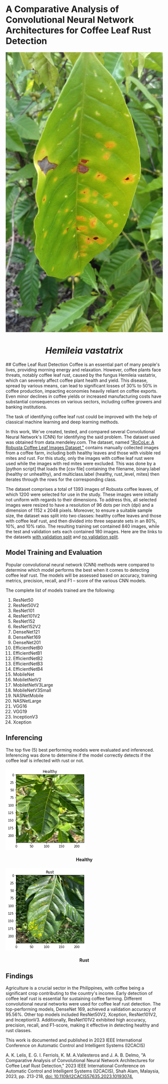 # A Comparative Analysis of Convolutional Neural Network Architectures for Coffee Leaf Rust Detection

![rust.jpg](Resources/rust.jpg)

<h1 align="center"><em>Hemileia vastatrix</em></h1>
## Coffee Leaf Rust Detection
Coffee is an essential part of many people's lives, providing morning energy and relaxation. However, coffee plants face threats, notably coffee leaf rust, caused by the fungus Hemileia vastatrix, which can severely affect coffee plant health and yield. This disease, spread by various means, can lead to significant losses of 30% to 50% in coffee production, impacting economies heavily reliant on coffee exports. Even minor declines in coffee yields or increased manufacturing costs have substantial consequences on various sectors, including coffee growers and banking institutions.

The task of identifying coffee leaf rust could be improved with the help of classical machine learning and deep learning methods.

In this work, We've created, tested, and compared several Convolutional Neural Network's (CNN) for identifying the said problem. The dataset used was obtained from data.mendeley.com. The dataset, named ["RoCoLe: A Robusta Coffee Leaf Images Dataset,"](https://data.mendeley.com/datasets/c5yvn32dzg/2) contains manually collected images from a coffee farm, including both healthy leaves and those with visible red mites and rust. For this study, only the images with coffee leaf rust were used while the images with red mites were excluded. This was done by a [python script] that loads the [csv file] containing the filename, binary.label (healthy or unhealthy), and multiclass.label (healthy, rust_level, mites) then iterates through the rows for the corresponding class.

The dataset comprises a total of 1393 images of Robusta coffee leaves, of which 1200 were selected for use in the study. These images were initially not uniform with regards to their dimensions. To address this, all selected images were resized to have a resolution of 96 dots per inch (dpi) and a dimension of 1152 x 2048 pixels. Moreover, to ensure a suitable sample size, the dataset was split into two classes: healthy coffee leaves and those with coffee leaf rust, and then divided into three separate sets in an 80%, 10%, and 10% ratio. The resulting training set contained 840 images, while the test and validation sets each contained 180 images. Here are the links to the datasets [with validation split](https://drive.google.com/drive/folders/15xsFnigBXLy60bALCLdqzz91LKXt6sRp?usp=sharing) and [no validation split](https://drive.google.com/drive/folders/1_hslCtlz6vHimf10FYzHmuYarR457JHp?usp=sharing).

## Model Training and Evaluation
Popular convolutional neural network (CNN) methods were compared to determine which model performs the best when it comes to detecting coffee leaf rust. The models will be assessed based on accuracy, training metrics, precision, recall, and F1 – score of the various CNN models.

The complete list of models trained are the following:
1. ResNet50
2. ResNet50V2
3. ResNet101
4. ResNet101V2
5. ResNet152
6. ResNet152V2
7. DenseNet121
8. DenseNet169
9. DenseNet201
10. EfficientNetB0
11. EfficientNetB1
12. EfficientNetB2
13. EfficientNetB3
14. EfficientNetB4
15. MobileNet
16. MobiletNetV2
17. MobiletNetV3Large
18. MobileNetV3Small
19. NASNetMobile
20. NASNetLarge
21. VGG16
22. VGG19
23. InceptionV3
24. Xception

## Inferencing
The top five (5) best performing models were evaluated and inferenced. Inferencing was done to determine if the model correctly detects if the coffee leaf is infected with rust or not.

![inf healthy](Resources/output%20-%20healthy.png)

<h4 align="center">Healthy</h4>

![inf rust](Resources/output%20-%20rust.png)

<h4 align="center">Rust</h4>

## Findings
Agriculture is a crucial sector in the Philippines, with coffee being a significant crop contributing to the country's income. Early detection of coffee leaf rust is essential for sustaining coffee farming. Different convolutional neural networks were used for coffee leaf rust detection. The top-performing models, DenseNet 169, achieved a validation accuracy of 95.56%. Other top models included ResNet50V2, Xception, ResNet101V2, and InceptionV3. Additionally, ResNet101V2 exhibited high accuracy, precision, recall, and F1-score, making it effective in detecting healthy and rust classes.

This work is documented and published in 2023 IEEE International Conference on Automatic Control and Intelligent Systems (I2CACIS)

A. K. Lelis, E. G. I. Ferriols, K. M. A.Vallesteros and J. A. B. Delmo, "A Comparative Analysis of Convolutional Neural Network Architectures for Coffee Leaf Rust Detection," 2023 IEEE International Conference on Automatic Control and Intelligent Systems (I2CACIS), Shah Alam, Malaysia, 2023, pp. 213-218, [doi: 10.1109/I2CACIS57635.2023.10193074.](https://ieeexplore.ieee.org/document/10193074)